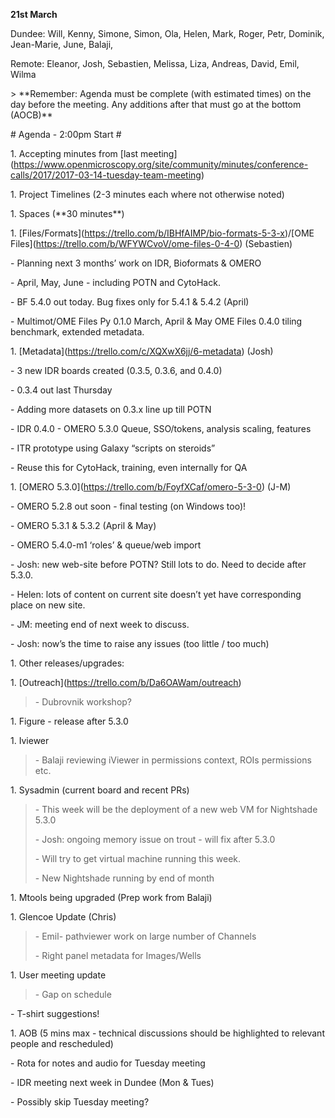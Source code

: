 **21st March**

Dundee: Will, Kenny, Simone, Simon, Ola, Helen, Mark, Roger, Petr,
Dominik, Jean-Marie, June, Balaji,

Remote: Eleanor, Josh, Sebastien, Melissa, Liza, Andreas, David, Emil,
Wilma

&gt; \*\*Remember: Agenda must be complete (with estimated times) on the
day before the meeting. Any additions after that must go at the bottom
(AOCB)\*\*

\# Agenda - 2:00pm Start \#

1\. Accepting minutes from \[last
meeting\](https://www.openmicroscopy.org/site/community/minutes/conference-calls/2017/2017-03-14-tuesday-team-meeting)

1\. Project Timelines (2-3 minutes each where not otherwise noted)

1\. Spaces (\*\*30 minutes\*\*)

1\.
\[Files/Formats\](https://trello.com/b/IBHfAIMP/bio-formats-5-3-x)/\[OME
Files\](https://trello.com/b/WFYWCvoV/ome-files-0-4-0) (Sebastien)

\- Planning next 3 months’ work on IDR, Bioformats & OMERO

\- April, May, June - including POTN and CytoHack.

\- BF 5.4.0 out today. Bug fixes only for 5.4.1 & 5.4.2 (April)

\- Multimot/OME Files Py 0.1.0 March, April & May OME Files 0.4.0 tiling
benchmark, extended metadata.

1\. \[Metadata\](https://trello.com/c/XQXwX6jj/6-metadata) (Josh)

\- 3 new IDR boards created (0.3.5, 0.3.6, and 0.4.0)

\- 0.3.4 out last Thursday

\- Adding more datasets on 0.3.x line up till POTN

\- IDR 0.4.0 - OMERO 5.3.0 Queue, SSO/tokens, analysis scaling, features

\- ITR prototype using Galaxy “scripts on steroids”

\- Reuse this for CytoHack, training, even internally for QA

1\. \[OMERO 5.3.0\](https://trello.com/b/FoyfXCaf/omero-5-3-0) (J-M)

\- OMERO 5.2.8 out soon - final testing (on Windows too)!

\- OMERO 5.3.1 & 5.3.2 (April & May)

\- OMERO 5.4.0-m1 ‘roles’ & queue/web import

\- Josh: new web-site before POTN? Still lots to do. Need to decide
after 5.3.0.

\- Helen: lots of content on current site doesn’t yet have corresponding
place on new site.

\- JM: meeting end of next week to discuss.

\- Josh: now’s the time to raise any issues (too little / too much)

1\. Other releases/upgrades:

1\.
\[Outreach\]([<u>https://trello.com/b/Da6OAWam/outreach</u>](https://trello.com/b/Da6OAWam/outreach))

> \- Dubrovnik workshop?

1\. Figure - release after 5.3.0

1\. Iviewer

> \- Balaji reviewing iViewer in permissions context, ROIs permissions
> etc.

1\. Sysadmin (current board and recent PRs)

> \- This week will be the deployment of a new web VM for Nightshade
> 5.3.0
>
> \- Josh: ongoing memory issue on trout - will fix after 5.3.0
>
> \- Will try to get virtual machine running this week.
>
> \- New Nightshade running by end of month

1\. Mtools being upgraded (Prep work from Balaji)

1\. Glencoe Update (Chris)

> \- Emil- pathviewer work on large number of Channels
>
> \- Right panel metadata for Images/Wells

1\. User meeting update

> \- Gap on schedule

\- T-shirt suggestions!

1\. AOB (5 mins max - technical discussions should be highlighted to
relevant people and rescheduled)

\- Rota for notes and audio for Tuesday meeting

\- IDR meeting next week in Dundee (Mon & Tues)

\- Possibly skip Tuesday meeting?
